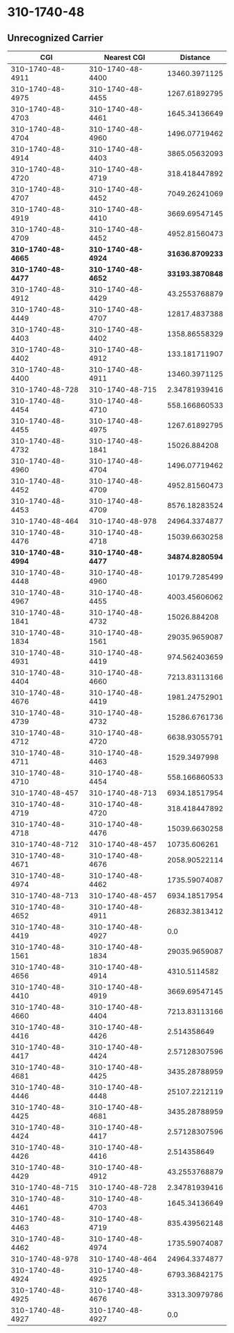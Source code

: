 # 310-1740-48
## Unrecognized Carrier


| CGI | Nearest CGI | Distance |
|-----|-------------|----------|
| 310-1740-48-4911 | 310-1740-48-4400 | 13460.3971125 |
| 310-1740-48-4975 | 310-1740-48-4455 | 1267.61892795 |
| 310-1740-48-4703 | 310-1740-48-4461 | 1645.34136649 |
| 310-1740-48-4704 | 310-1740-48-4960 | 1496.07719462 |
| 310-1740-48-4914 | 310-1740-48-4403 | 3865.05632093 |
| 310-1740-48-4720 | 310-1740-48-4719 | 318.418447892 |
| 310-1740-48-4707 | 310-1740-48-4452 | 7049.26241069 |
| 310-1740-48-4919 | 310-1740-48-4410 | 3669.69547145 |
| 310-1740-48-4709 | 310-1740-48-4452 | 4952.81560473 |
| **310-1740-48-4665** | **310-1740-48-4924** | **31636.8709233** |
| **310-1740-48-4477** | **310-1740-48-4652** | **33193.3870848** |
| 310-1740-48-4912 | 310-1740-48-4429 | 43.2553768879 |
| 310-1740-48-4449 | 310-1740-48-4707 | 12817.4837388 |
| 310-1740-48-4403 | 310-1740-48-4402 | 1358.86558329 |
| 310-1740-48-4402 | 310-1740-48-4912 | 133.181711907 |
| 310-1740-48-4400 | 310-1740-48-4911 | 13460.3971125 |
| 310-1740-48-728 | 310-1740-48-715 | 2.34781939416 |
| 310-1740-48-4454 | 310-1740-48-4710 | 558.166860533 |
| 310-1740-48-4455 | 310-1740-48-4975 | 1267.61892795 |
| 310-1740-48-4732 | 310-1740-48-1841 | 15026.884208 |
| 310-1740-48-4960 | 310-1740-48-4704 | 1496.07719462 |
| 310-1740-48-4452 | 310-1740-48-4709 | 4952.81560473 |
| 310-1740-48-4453 | 310-1740-48-4709 | 8576.18283524 |
| 310-1740-48-464 | 310-1740-48-978 | 24964.3374877 |
| 310-1740-48-4476 | 310-1740-48-4718 | 15039.6630258 |
| **310-1740-48-4994** | **310-1740-48-4477** | **34874.8280594** |
| 310-1740-48-4448 | 310-1740-48-4960 | 10179.7285499 |
| 310-1740-48-4967 | 310-1740-48-4455 | 4003.45606062 |
| 310-1740-48-1841 | 310-1740-48-4732 | 15026.884208 |
| 310-1740-48-1834 | 310-1740-48-1561 | 29035.9659087 |
| 310-1740-48-4931 | 310-1740-48-4419 | 974.562403659 |
| 310-1740-48-4404 | 310-1740-48-4660 | 7213.83113166 |
| 310-1740-48-4676 | 310-1740-48-4419 | 1981.24752901 |
| 310-1740-48-4739 | 310-1740-48-4732 | 15286.6761736 |
| 310-1740-48-4712 | 310-1740-48-4720 | 6638.93055791 |
| 310-1740-48-4711 | 310-1740-48-4463 | 1529.3497998 |
| 310-1740-48-4710 | 310-1740-48-4454 | 558.166860533 |
| 310-1740-48-457 | 310-1740-48-713 | 6934.18517954 |
| 310-1740-48-4719 | 310-1740-48-4720 | 318.418447892 |
| 310-1740-48-4718 | 310-1740-48-4476 | 15039.6630258 |
| 310-1740-48-712 | 310-1740-48-457 | 10735.606261 |
| 310-1740-48-4671 | 310-1740-48-4676 | 2058.90522114 |
| 310-1740-48-4974 | 310-1740-48-4462 | 1735.59074087 |
| 310-1740-48-713 | 310-1740-48-457 | 6934.18517954 |
| 310-1740-48-4652 | 310-1740-48-4911 | 26832.3813412 |
| 310-1740-48-4419 | 310-1740-48-4927 | 0.0 |
| 310-1740-48-1561 | 310-1740-48-1834 | 29035.9659087 |
| 310-1740-48-4656 | 310-1740-48-4914 | 4310.5114582 |
| 310-1740-48-4410 | 310-1740-48-4919 | 3669.69547145 |
| 310-1740-48-4660 | 310-1740-48-4404 | 7213.83113166 |
| 310-1740-48-4416 | 310-1740-48-4426 | 2.514358649 |
| 310-1740-48-4417 | 310-1740-48-4424 | 2.57128307596 |
| 310-1740-48-4681 | 310-1740-48-4425 | 3435.28788959 |
| 310-1740-48-4446 | 310-1740-48-4448 | 25107.2212119 |
| 310-1740-48-4425 | 310-1740-48-4681 | 3435.28788959 |
| 310-1740-48-4424 | 310-1740-48-4417 | 2.57128307596 |
| 310-1740-48-4426 | 310-1740-48-4416 | 2.514358649 |
| 310-1740-48-4429 | 310-1740-48-4912 | 43.2553768879 |
| 310-1740-48-715 | 310-1740-48-728 | 2.34781939416 |
| 310-1740-48-4461 | 310-1740-48-4703 | 1645.34136649 |
| 310-1740-48-4463 | 310-1740-48-4719 | 835.439562148 |
| 310-1740-48-4462 | 310-1740-48-4974 | 1735.59074087 |
| 310-1740-48-978 | 310-1740-48-464 | 24964.3374877 |
| 310-1740-48-4924 | 310-1740-48-4925 | 6793.36842175 |
| 310-1740-48-4925 | 310-1740-48-4676 | 3313.30979786 |
| 310-1740-48-4927 | 310-1740-48-4927 | 0.0 |
